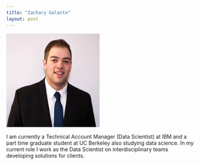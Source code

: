```yaml
---
title: "Zachary Galante"
layout: post
---
```

<img src="https://github.com/ZGalante/zgalante.github.io/blob/master/assets/Headshot.jpeg?raw=true" width="250" height="250">

I am currently a Technical Account Manager (Data Scientist) at IBM and a part time graduate student at UC Berkeley also studying data science. In my current role I work as the Data Scientist on interdisciplinary teams developing solutions for clients.
